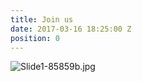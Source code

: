 ```yaml
---
title: Join us
date: 2017-03-16 18:25:00 Z
position: 0
---
```


![Slide1-85859b.jpg](/uploads/Slide1-85859b.jpg)